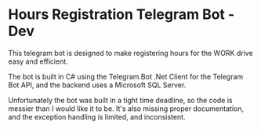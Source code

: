 # Hours Registration Telegram Bot - Dev

This telegram bot is designed to make registering hours for the WORK drive easy and efficient. 

The bot is built in C# using the Telegram.Bot .Net Client for the Telegram Bot API, and the backend uses a Microsoft SQL Server.

Unfortunately the bot was built in a tight time deadline, so the code is messier than I would like it to be. It's also missing proper documentation, and the exception handling is limited, and inconsistent.
